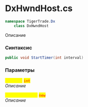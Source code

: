 
# DxHwndHost.cs
```csharp
namespace TigerTrade.Dx  
    class DxHwndHost
```

Описание

### Синтаксис
```csharp
public void StartTimer(int interval)
```

### Параметры  
<mark style="color:yellow;">**`interval`**</mark> <mark style="color:red;">`int`</mark>  
 *Описание*  
  
<mark style="color:yellow;">**`DispatcherTimer`**</mark> <mark style="color:red;">`new`</mark>  
 *Описание*  
  

                    
                    